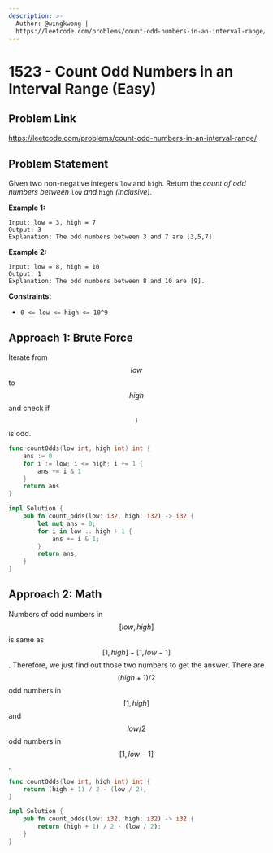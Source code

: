 ```yaml
---
description: >-
  Author: @wingkwong |
  https://leetcode.com/problems/count-odd-numbers-in-an-interval-range/
---
```


# 1523 - Count Odd Numbers in an Interval Range (Easy)

## Problem Link

https://leetcode.com/problems/count-odd-numbers-in-an-interval-range/

## Problem Statement

Given two non-negative integers `low` and `high`. Return the _count of odd numbers between_ `low` _and_ `high` _(inclusive)_.

**Example 1:**

```
Input: low = 3, high = 7
Output: 3
Explanation: The odd numbers between 3 and 7 are [3,5,7].
```

**Example 2:**

```
Input: low = 8, high = 10
Output: 1
Explanation: The odd numbers between 8 and 10 are [9].
```

**Constraints:**

* `0 <= low <= high <= 10^9`

## Approach 1: Brute Force

Iterate from $$low$$ to $$high$$ and check if $$i$$ is odd.

<SolutionAuthor name="@wingkwong"/>

```go
func countOdds(low int, high int) int {
    ans := 0
    for i := low; i <= high; i += 1 {
        ans += i & 1
    }
    return ans
}
```

<SolutionAuthor name="@wingkwong"/>

```rust
impl Solution {
    pub fn count_odds(low: i32, high: i32) -> i32 {
        let mut ans = 0;
        for i in low .. high + 1 {
            ans += i & 1;
        }
        return ans;
    }
}
```

## Approach 2: Math

Numbers of odd numbers in $$[low, high]$$ is same as $$[1, high] - [1 , low - 1]$$. Therefore, we just find out those two numbers to get the answer. There are $$(high + 1) / 2$$ odd numbers in $$[1, high]$$ and $$low/2$$ odd numbers in $$[1, low - 1]$$.

<SolutionAuthor name="@wingkwong"/>

```go
func countOdds(low int, high int) int {
    return (high + 1) / 2 - (low / 2);
}
```

<SolutionAuthor name="@wingkwong"/>

```rust
impl Solution {
    pub fn count_odds(low: i32, high: i32) -> i32 {
        return (high + 1) / 2 - (low / 2);
    }
}
```